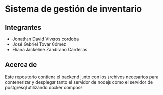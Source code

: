 # Sistema de gestión de inventario
## Integrantes
- Jonathan David Viveros cordoba
- José Gabriel Tovar Gómez
- Eliana Jackeline Zambrano Cardenas

## Acerca de
Este repositorio contiene el backend junto con los archivos necesarios para contenerizar y desplegar tanto el servidor de nodejs como el servidor de postgresql utilizando docker compose
